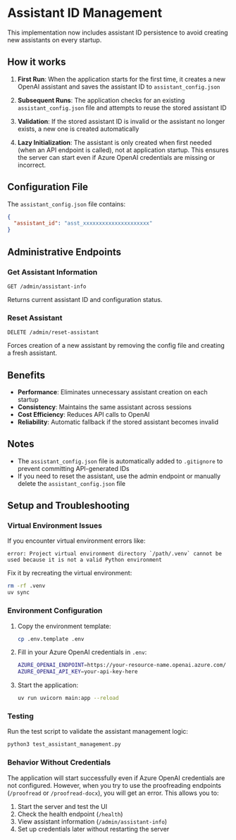 # Assistant ID Management

This implementation now includes assistant ID persistence to avoid creating new assistants on every startup.

## How it works

1. **First Run**: When the application starts for the first time, it creates a new OpenAI assistant and saves the assistant ID to `assistant_config.json`

2. **Subsequent Runs**: The application checks for an existing `assistant_config.json` file and attempts to reuse the stored assistant ID

3. **Validation**: If the stored assistant ID is invalid or the assistant no longer exists, a new one is created automatically

4. **Lazy Initialization**: The assistant is only created when first needed (when an API endpoint is called), not at application startup. This ensures the server can start even if Azure OpenAI credentials are missing or incorrect.

## Configuration File

The `assistant_config.json` file contains:
```json
{
  "assistant_id": "asst_xxxxxxxxxxxxxxxxxxxxx"
}
```

## Administrative Endpoints

### Get Assistant Information
```
GET /admin/assistant-info
```
Returns current assistant ID and configuration status.

### Reset Assistant
```
DELETE /admin/reset-assistant
```
Forces creation of a new assistant by removing the config file and creating a fresh assistant.

## Benefits

- **Performance**: Eliminates unnecessary assistant creation on each startup
- **Consistency**: Maintains the same assistant across sessions
- **Cost Efficiency**: Reduces API calls to OpenAI
- **Reliability**: Automatic fallback if the stored assistant becomes invalid

## Notes

- The `assistant_config.json` file is automatically added to `.gitignore` to prevent committing API-generated IDs
- If you need to reset the assistant, use the admin endpoint or manually delete the `assistant_config.json` file

## Setup and Troubleshooting

### Virtual Environment Issues

If you encounter virtual environment errors like:
```
error: Project virtual environment directory `/path/.venv` cannot be used because it is not a valid Python environment
```

Fix it by recreating the virtual environment:
```bash
rm -rf .venv
uv sync
```

### Environment Configuration

1. Copy the environment template:
   ```bash
   cp .env.template .env
   ```

2. Fill in your Azure OpenAI credentials in `.env`:
   ```bash
   AZURE_OPENAI_ENDPOINT=https://your-resource-name.openai.azure.com/
   AZURE_OPENAI_API_KEY=your-api-key-here
   ```

3. Start the application:
   ```bash
   uv run uvicorn main:app --reload
   ```

### Testing

Run the test script to validate the assistant management logic:
```bash
python3 test_assistant_management.py
```

### Behavior Without Credentials

The application will start successfully even if Azure OpenAI credentials are not configured. However, when you try to use the proofreading endpoints (`/proofread` or `/proofread-docx`), you will get an error. This allows you to:

1. Start the server and test the UI
2. Check the health endpoint (`/health`)
3. View assistant information (`/admin/assistant-info`)
4. Set up credentials later without restarting the server
